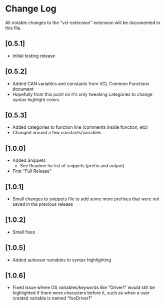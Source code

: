 # Change Log

All notable changes to the "vcl-extension" extension will be documented in this file.


## [0.5.1]

- Initial testing release

## [0.5.2]

- Added CAN variables and constants from VCL Common Functions document
- Hopefully from this point on it's only tweaking categories to change syntax highlight colors

## [0.5.3]

- Added categories to function line (comments inside function, etc)
- Changed around a few constants/variables

## [1.0.0]

- Added Snippets
    - See Readme for list of snippets (prefix and output)
- First "Full Release"

## [1.0.1]

- Small changes to snippets file to add some more prefixes that were not saved in the previous release

## [1.0.2]

- Small fixes

## [1.0.5]

- Added autouser variables to syntax highlighting

## [1.0.6]

- Fixed issue where OS variables/keywords like "Driver1" would still be highlighted if there were characters before it, such as when a user created variable is named "fooDriver1"